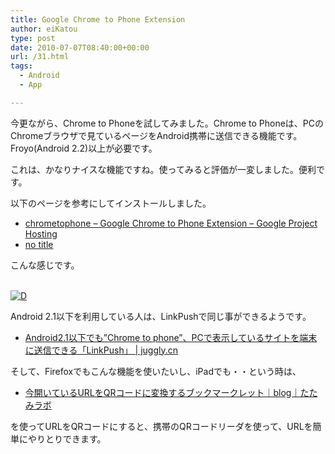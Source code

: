```yaml
---
title: Google Chrome to Phone Extension
author: eiKatou
type: post
date: 2010-07-07T08:40:00+00:00
url: /31.html
tags:
  - Android
  - App

---
```

<div class="section">
  <p>
    今更ながら、Chrome to Phoneを試してみました。Chrome to Phoneは、PCのChromeブラウザで見ているページをAndroid携帯に送信できる機能です。Froyo(Android 2.2)以上が必要です。
  </p>
  
  <p>
    これは、かなりナイスな機能ですね。使ってみると評価が一変しました。便利です。
  </p>
  
  <p>
    以下のページを参考にしてインストールしました。
  </p>
  
  <ul>
    <li>
      <a href="http://code.google.com/p/chrometophone/" target="_blank"> chrometophone &#8211; Google Chrome to Phone Extension &#8211; Google Project Hosting </a>
    </li>
    <li>
      <a href="http://komugi.net/archives/2010/05/24095257.php" target="_blank">no title</a>
    </li>
  </ul>
  
  <p>
  </p>
  
  <p>
    こんな感じです。
  </p>
  
  <p>
    <br /> <a href="http://d.hatena.ne.jp/video/youtube/cfv0B_zMixg" alt="この動画を含む日記"><img src="http://d.hatena.ne.jp/images/d_entry.gif" alt="D" border="0" style="vertical-align: bottom;" title="この動画を含む日記" /></a>
  </p>
  
  <p>
  </p>
  
  <p>
    Android 2.1以下を利用している人は、LinkPushで同じ事ができるようです。
  </p>
  
  <ul>
    <li>
      <a href="http://juggly.cn/archives/4605.html" target="_blank">Android2.1以下でも”Chrome to phone”、PCで表示しているサイトを端末に送信できる「LinkPush」 | juggly.cn</a>
    </li>
  </ul>
  
  <p>
  </p>
  
  <p>
    そして、Firefoxでもこんな機能を使いたいし、iPadでも・・という時は、
  </p>
  
  <ul>
    <li>
      <a href="http://www.tatamilab.jp/rnd/archives/000192.html" target="_blank">今開いているURLをQRコードに変換するブックマークレット｜blog｜たたみラボ</a>
    </li>
  </ul>
  
  <p>
    を使ってURLをQRコードにすると、携帯のQRコードリーダを使って、URLを簡単にやりとりできます。
  </p>
</div>
